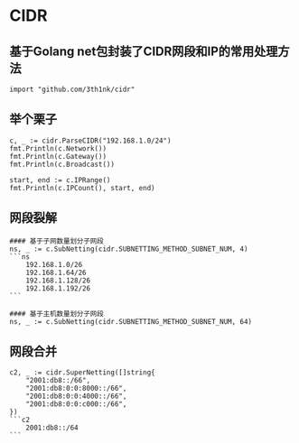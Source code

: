 # CIDR

## 基于Golang net包封装了CIDR网段和IP的常用处理方法

    import "github.com/3th1nk/cidr"

## 举个栗子

    c, _ := cidr.ParseCIDR("192.168.1.0/24")
    fmt.Println(c.Network())
    fmt.Println(c.Gateway())
    fmt.Println(c.Broadcast())

	start, end := c.IPRange()
	fmt.Println(c.IPCount(), start, end)

## 网段裂解

    #### 基于子网数量划分子网段
    ns, _ := c.SubNetting(cidr.SUBNETTING_METHOD_SUBNET_NUM, 4)
    ```ns
        192.168.1.0/26
        192.168.1.64/26
        192.168.1.128/26
        192.168.1.192/26
    ```

    #### 基于主机数量划分子网段
    ns, _ := c.SubNetting(cidr.SUBNETTING_METHOD_SUBNET_NUM, 64)

## 网段合并

    c2, _ := cidr.SuperNetting([]string{
        "2001:db8::/66",
        "2001:db8:0:0:8000::/66",
        "2001:db8:0:0:4000::/66",
        "2001:db8:0:0:c000::/66",
    })
    ```c2
        2001:db8::/64
    ```
